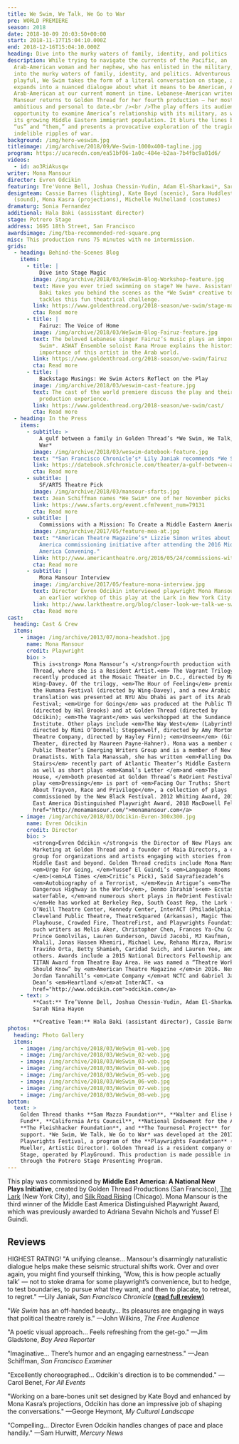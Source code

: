 ```yaml
---
title: We Swim, We Talk, We Go to War
pre: WORLD PREMIERE
season: 2018
date: 2018-10-09 20:03:50+00:00
start: 2018-11-17T15:04:10.000Z
end: 2018-12-16T15:04:10.000Z
heading: Dive into the murky waters of family, identity, and politics
description: While trying to navigate the currents of the Pacific, an
  Arab-American woman and her nephew, who has enlisted in the military, dive
  into the murky waters of family, identity, and politics. Adventurous and
  playful, We Swim takes the form of a literal conversation on stage, and
  expands into a nuanced dialogue about what it means to be American, Arab, and
  Arab-American at our current moment in time. Lebanese-American writer Mona
  Mansour returns to Golden Thread for her fourth production — her most
  ambitious and personal to date.<br /><br />The play offers its audience an
  opportunity to examine America’s relationship with its military, as well as
  its growing Middle Eastern immigrant population. It blurs the lines between
  “us” and “them,” and presents a provocative exploration of the tragic and
  indelible ripples of war.
background: /img/hero-weswim.jpg
titleimage: /img/archive/2018/09/We-Swim-1000x400-tagline.jpg
program: https://ucarecdn.com/ea51bf06-1a0c-484e-b2aa-7b4fbc9a01d6/
videos:
  - id: ao3RiAkusqw
writer: Mona Mansour
director: Evren Odcikin
featuring: Tre'Vonne Bell, Joshua Chessin-Yudin, Adam El-Sharkawi*, Sarah Nina Hayon*
designteam: Cassie Barnes (lighting), Kate Boyd (scenic), Sara Huddleston
  (sound), Mona Kasra (projections), Michelle Mulholland (costumes)
dramaturg: Sonia Fernandez
additional: Hala Baki (assisstant director)
stage: Potrero Stage
address: 1695 18th Street, San Francisco
awardsimage: /img/tba-recommended-red-square.png
misc: This production runs 75 minutes with no intermission.
grids:
  - heading: Behind-the-Scenes Blog
    items:
      - title: |
          Dive into Stage Magic
        image: /img/archive/2018/03/WeSwim-Blog-Workshop-feature.jpg
        text: Have you ever tried swimming on stage? We have. Assistant director Hala
          Baki takes you behind the scenes as the *We Swim* creative team
          tackles this fun theatrical challenge.
        link: https://www.goldenthread.org/2018-season/we-swim/stage-magic
        cta: Read more
      - title: |
          Fairuz: The Voice of Home
        image: /img/archive/2018/03/WeSwim-Blog-Fairuz-feature.jpg
        text: The beloved Lebanese singer Fairuz’s music plays an important part in *We
          Swim*. ASWAT Ensemble soloist Rana Mroue explains the historical
          importance of this artist in the Arab world.
        link: https://www.goldenthread.org/2018-season/we-swim/fairuz
        cta: Read more
      - title: |
          Backstage Musings: We Swim Actors Reflect on the Play
        image: /img/archive/2018/03/weswim-cast-feature.jpg
        text: The cast of the world premiere discuss the play and their development and
          production experience.
        link: https://www.goldenthread.org/2018-season/we-swim/cast/
        cta: Read more
  - heading: In the Press
    items:
      - subtitle: >
          A gulf between a family in Golden Thread’s *We Swim, We Talk, We Go to
          War*
        image: /img/archive/2018/03/weswim-datebook-feature.jpg
        text: "*San Francisco Chronicle’s* Lily Janiak recommends *We Swim*"
        link: https://datebook.sfchronicle.com/theater/a-gulf-between-a-family-in-golden-threads-we-swim-we-talk-we-go-to-war
        cta: Read more
      - subtitle: |
          SF/ARTS Theatre Pick
        image: /img/archive/2018/03/mansour-sfarts.jpg
        text: Jean Schiffman names *We Swim* one of her November picks for theatre.
        link: https://www.sfarts.org/event.cfm?event_num=79131
        cta: Read more
      - subtitle: |
          Commissions with a Mission: To Create a Middle Eastern American Plays
        image: /img/archive/2017/05/feature-mea-at.jpg
        text: "*American Theatre Magazine’s* Lizzie Simon writes about our Middle East
          America commissioning initiative after attending the 2016 Middle East
          America Convening."
        link: http://www.americantheatre.org/2016/05/24/commissions-with-a-mission-to-create-middle-eastern-american-plays/
        cta: Read more
      - subtitle: |
          Mona Mansour Interview
        image: /img/archive/2017/05/feature-mona-interview.jpg
        text: Director Evren Odcikin interviewed playwright Mona Mansour in advance of
          an earlier workhop of this play at the Lark in New York City.
        link: http://www.larktheatre.org/blog/closer-look-we-talk-we-swim-we-go-war/
        cta: Read more
cast:
  heading: Cast & Crew
  items:
    - image: /img/archive/2013/07/mona-headshot.jpg
      name: Mona Mansour
      credit: Playwright
      bio: >
        This is<strong> Mona Mansour’s </strong>fourth production with Golden
        Thread, where she is a Resident Artist.<em> The Vagrant Trilogy</em> was
        recently produced at the Mosaic Theater in D.C., directed by Mark
        Wing-Davey. Of the trilogy, <em>The Hour of Feeling</em> premiered at
        the Humana Festival (directed by Wing-Davey), and a new Arabic
        translation was presented at NYU Abu Dhabi as part of its Arab Voices
        Festival; <em>Urge for Going</em> was produced at the Public Theater
        (directed by Hal Brooks) and at Golden Thread (directed by
        Odcikin); <em>The Vagrant</em> was workshopped at the Sundance Theater
        Institute. Other plays include <em>The Way West</em> (Labyrinth Theater,
        directed by Mimi O’Donnell; Steppenwolf, directed by Amy Morton; Marin
        Theatre Company, directed by Hayley Finn); <em>Unseen</em> (Gift
        Theater, directed by Maureen Payne-Hahner). Mona was a member of the
        Public Theater’s Emerging Writers Group and is a member of New
        Dramatists. With Tala Manassah, she has written <em>Falling Down the
        Stairs</em> recently part of Atlantic Theater’s Middle Eastern Mixfest,
        as well as short plays <em>Kamal’s Letter </em>and <em>The
        House, </em>both presented at Golden Thread’s ReOrient Festival. Their
        play <em>Dressing</em> is part of <em>Facing Our Truths: Short Plays
        About Trayvon, Race and Privilege</em>, a collection of plays
        commissioned by the New Black Festival. 2012 Whiting Award, 2014 Middle
        East America Distinguished Playwright Award, 2018 MacDowell Fellow. <a
        href="http://monamansour.com/">monamansour.com</a>
    - image: /img/archive/2018/03/Odcikin-Evren-300x300.jpg
      name: Evren Odcikin
      credit: Director
      bio: >
        <strong>Evren Odcikin </strong>is the Director of New Plays and
        Marketing at Golden Thread and a founder of Maia Directors, a consulting
        group for organizations and artists engaging with stories from the
        Middle East and beyond. Golden Thread credits include Mona Mansour’s
        <em>Urge For Going, </em>Yussef El Guindi’s <em>Language Rooms
        </em>(<em>LA Times </em>Critic’s Pick), Saïd Sayrafiezadeh’s
        <em>Autobiography of a Terrorist, </em>Kevin Artigue’s <em>The Most
        Dangerous Highway in the World</em>, Denmo Ibrahim’s<em> Ecstasy, a
        waterfable, </em>and numerous short plays in ReOrient Festivals<em>.
        </em>He has worked at Berkeley Rep, South Coast Rep, the Lark (NYC),
        O’Neill Theatre Center, Kennedy Center, InterACT (Philadelphia),
        Cleveland Public Theatre, TheatreSquared (Arkansas), Magic Theatre, SF
        Playhouse, Crowded Fire, TheatreFirst, and Playwrights Foundation with
        such writers as Melis Aker, Christopher Chen, Frances Ya-Chu Cowhig,
        Prince Gomolvilas, Lauren Gunderson, David Jacobi, MJ Kaufman, Hannah
        Khalil, Jonas Hassen Khemiri, Michael Lew, Rehana Mirza, Marisela
        Traviño Orta, Betty Shamieh, Caridad Svich, and Lauren Yee, amongst many
        others. Awards include a 2015 National Directors Fellowship and a 2013
        TITAN Award from Theatre Bay Area. He was named a “Theatre Worker You
        Should Know” by <em>American Theatre Magazine </em>in 2016. Next up:
        Jordan Tannahill’s <em>Late Company </em>at NCTC and Gabriel Jason
        Dean’s <em>Heartland </em>at InterACT. <a
        href="http://www.odcikin.com">odcikin.com</a>
    - text: >
        **Cast:** Tre’Vonne Bell, Joshua Chessin-Yudin, Adam El-Sharkawi, and
        Sarah Nina Hayon  

        **Creative Team:** Hala Baki (assistant director), Cassie Barnes^ (lighting designer), Kate Boyd^ (scenic designer), Sara Huddleston (sound designer), Mona Kasra (projection designer), Michelle Mulholland (costume designer), Carla Pantoja (fight choreographer), Slater Penney (movement consultant), Karen Runk^ (stage manager), Benjamin Shiu^ (assistant stage manager), Chris Swartzel (technical director), and Grisel Torres^ (production manager)
photos:
  heading: Photo Gallery
  items:
    - image: /img/archive/2018/03/WeSwim_01-web.jpg
    - image: /img/archive/2018/03/WeSwim_02-web.jpg
    - image: /img/archive/2018/03/WeSwim_03-web.jpg
    - image: /img/archive/2018/03/WeSwim_04-web.jpg
    - image: /img/archive/2018/03/WeSwim_05-web.jpg
    - image: /img/archive/2018/03/WeSwim_06-web.jpg
    - image: /img/archive/2018/03/WeSwim_07-web.jpg
    - image: /img/archive/2018/03/WeSwim_08-web.jpg
bottom:
  text: >
    Golden Thread thanks **Sam Mazza Foundation**, **Walter and Elise Haas
    Fund**, **California Arts Council**, **National Endowment for the Arts**,
    **The Fleishhacker Foundation**, and **The Tournesol Project** for their
    support. *We Swim, We Talk, We Go to War* was developed at the 2017 Bay Area
    Playwrights Festival, a program of the **Playwrights Foundation** (Amy L.
    Mueller, Artistic Director). Golden Thread is a resident company of Potrero
    Stage, operated by PlayGround. This production is made possible in part
    through the Potrero Stage Presenting Program.
---
```



This play was commissioned by **Middle East America: A National New Plays Initiative**, created by Golden Thread Productions (San Francisco), [The Lark](http://larktheatre.org/) (New York City), and [Silk Road Rising](http://www.silkroadrising.org/) (Chicago). Mona Mansour is the third winner of the Middle East America Distinguished Playwright Award, which was previously awarded to Adriana Sevahn Nichols and Yussef El Guindi.


## Reviews

HIGHEST RATING! "A unifying cleanse... Mansour's disarmingly naturalistic dialogue helps make these seismic structural shifts work. Over and over again, you might find yourself thinking, 'Wow, this is how people actually talk' — not to stoke drama for some playwright’s convenience, but to hedge, to test boundaries, to pursue what they want, and then to placate, to retreat, to regret." —Lily Janiak, *San Francisco Chronicle* [**(read full review)**](https://datebook.sfchronicle.com/theater/a-unifying-cleanse-in-sfs-golden-threads-we-swim-we-talk-we-go-to-war)

"*We Swim* has an off-handed beauty... Its pleasures are engaging in ways that political theatre rarely is." —John Wilkins, *The Free Audience*

"A poetic visual approach... Feels refreshing from the get-go." —Jim Gladstone, *Bay Area Reporter*

"Imaginative... There’s humor and an engaging earnestness." —Jean Schiffman, *San Francisco Examiner*

"Excellently choreographed... Odcikin's direction is to be commended." —Carol Benet, *For All Events*

"Working on a bare-bones unit set designed by Kate Boyd and enhanced by Mona Kasra’s projections, Odcikin has done an impressive job of shaping the conversations." —George Heymont, *My Cultural Landscape*

"Compelling... Director Evren Odcikin handles changes of pace and place handily." —Sam Hurwitt, *Mercury News*

